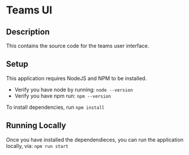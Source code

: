 # Teams UI

## Description

This contains the source code for the teams user interface.

## Setup

This application requires NodeJS and NPM to be installed.

- Verify you have node by running: `node --version`
- Verify you have npm run: `npm --version`

To install dependencies, run `npm install`

## Running Locally

Once you have installed the dependendieces, you can run the application locally, via: `npm run start`
